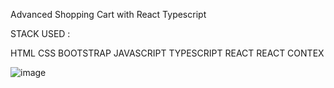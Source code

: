 Advanced Shopping Cart  with React Typescript

STACK USED : 

HTML
CSS
BOOTSTRAP
JAVASCRIPT
TYPESCRIPT
REACT
REACT CONTEX



![image](https://github.com/shashikumar242/shopping-cart-typescript/assets/70603986/5ee7fd6e-b7da-474c-a25d-09985eae70fb)
